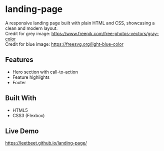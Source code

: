 # landing-page
A responsive landing page built with plain HTML and CSS, showcasing a clean and modern layout.  
Credit for grey image: https://www.freepik.com/free-photos-vectors/gray-color   
Credit for blue image: https://freesvg.org/light-blue-color  

## Features
- Hero section with call-to-action  
- Feature highlights  
- Footer  

## Built With
- HTML5  
- CSS3 (Flexbox)  

## Live Demo
https://leetbeet.github.io/landing-page/